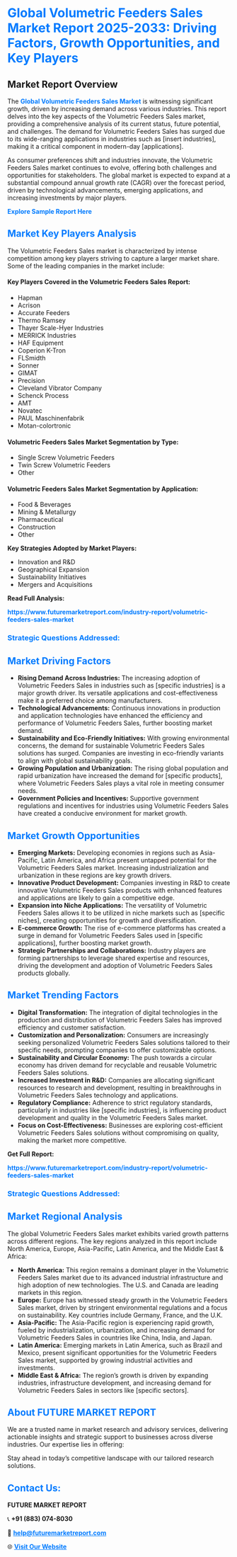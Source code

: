 <h1 style="color: #007BFF;">Global Volumetric Feeders Sales Market Report 2025-2033: Driving Factors, Growth Opportunities, and Key Players</h1>

<section id="overview">
<h2>Market Report Overview</h2>
<p>The <a href="https://www.futuremarketreport.com/industry-report/volumetric-feeders-sales-market" style="color: #007BFF; text-decoration: none;"><strong>Global Volumetric Feeders Sales Market</strong></a> is witnessing significant growth, driven by increasing demand across various industries. This report delves into the key aspects of the Volumetric Feeders Sales market, providing a comprehensive analysis of its current status, future potential, and challenges. The demand for Volumetric Feeders Sales has surged due to its wide-ranging applications in industries such as [insert industries], making it a critical component in modern-day [applications].</p>
<p>As consumer preferences shift and industries innovate, the Volumetric Feeders Sales market continues to evolve, offering both challenges and opportunities for stakeholders. The global market is expected to expand at a substantial compound annual growth rate (CAGR) over the forecast period, driven by technological advancements, emerging applications, and increasing investments by major players.</p>
</section>

<section id="overview">
<p><a href="https://www.futuremarketreport.com/request-sample/reportId=109730" style="color: #007BFF; text-decoration: none;"><strong>Explore Sample Report Here</strong></a></p>
</section>

<section id="key-players">
<h2 style="color: #007BFF;">Market Key Players Analysis</h2>
<p>The Volumetric Feeders Sales market is characterized by intense competition among key players striving to capture a larger market share. Some of the leading companies in the market include:</p>
<h4>Key Players Covered in the Volumetric Feeders Sales Report:</h4>
<ul><li>Hapman</li><li>Acrison</li><li>Accurate Feeders</li><li>Thermo Ramsey</li><li>Thayer Scale-Hyer Industries</li><li>MERRICK Industries</li><li>HAF Equipment</li><li>Coperion K-Tron</li><li>FLSmidth</li><li>Sonner</li><li>GIMAT</li><li>Precision</li><li>Cleveland Vibrator Company</li><li>Schenck Process</li><li>AMT</li><li>Novatec</li><li>PAUL Maschinenfabrik</li><li>Motan-colortronic</li></ul>
<h4>Volumetric Feeders Sales Market Segmentation by Type:</h4>
<ul><li>Single Screw Volumetric Feeders</li><li>Twin Screw Volumetric Feeders</li><li>Other</li></ul>

<h4>Volumetric Feeders Sales Market Segmentation by Application:</h4>
<ul><li>Food &amp; Beverages</li><li>Mining &amp; Metallurgy</li><li>Pharmaceutical</li><li>Construction</li><li>Other</li></ul>
<p><strong>Key Strategies Adopted by Market Players:</strong></p>
<ul>
<li>Innovation and R&D</li>
<li>Geographical Expansion</li>
<li>Sustainability Initiatives</li>
<li>Mergers and Acquisitions</li>
</ul>
</section>

<section>
<p><strong>Read Full Analysis: </strong></p><a href="https://www.futuremarketreport.com/industry-report/volumetric-feeders-sales-market" style="color: #007BFF; text-decoration: none;"><strong>https://www.futuremarketreport.com/industry-report/volumetric-feeders-sales-market</strong></a>
<h3 style="color: #007BFF;">Strategic Questions Addressed:</h3>
</section>

<section id="driving-factors">
<h2 style="color: #007BFF;">Market Driving Factors</h2>
<ul>
<li><strong>Rising Demand Across Industries:</strong> The increasing adoption of Volumetric Feeders Sales in industries such as [specific industries] is a major growth driver. Its versatile applications and cost-effectiveness make it a preferred choice among manufacturers.</li>
<li><strong>Technological Advancements:</strong> Continuous innovations in production and application technologies have enhanced the efficiency and performance of Volumetric Feeders Sales, further boosting market demand.</li>
<li><strong>Sustainability and Eco-Friendly Initiatives:</strong> With growing environmental concerns, the demand for sustainable Volumetric Feeders Sales solutions has surged. Companies are investing in eco-friendly variants to align with global sustainability goals.</li>
<li><strong>Growing Population and Urbanization:</strong> The rising global population and rapid urbanization have increased the demand for [specific products], where Volumetric Feeders Sales plays a vital role in meeting consumer needs.</li>
<li><strong>Government Policies and Incentives:</strong> Supportive government regulations and incentives for industries using Volumetric Feeders Sales have created a conducive environment for market growth.</li>
</ul>
</section>

<section id="growth-opportunities">
<h2 style="color: #007BFF;">Market Growth Opportunities</h2>
<ul>
<li><strong>Emerging Markets:</strong> Developing economies in regions such as Asia-Pacific, Latin America, and Africa present untapped potential for the Volumetric Feeders Sales market. Increasing industrialization and urbanization in these regions are key growth drivers.</li>
<li><strong>Innovative Product Development:</strong> Companies investing in R&D to create innovative Volumetric Feeders Sales products with enhanced features and applications are likely to gain a competitive edge.</li>
<li><strong>Expansion into Niche Applications:</strong> The versatility of Volumetric Feeders Sales allows it to be utilized in niche markets such as [specific niches], creating opportunities for growth and diversification.</li>
<li><strong>E-commerce Growth:</strong> The rise of e-commerce platforms has created a surge in demand for Volumetric Feeders Sales used in [specific applications], further boosting market growth.</li>
<li><strong>Strategic Partnerships and Collaborations:</strong> Industry players are forming partnerships to leverage shared expertise and resources, driving the development and adoption of Volumetric Feeders Sales products globally.</li>
</ul>
</section>

<section id="trending-factors">
<h2 style="color: #007BFF;">Market Trending Factors</h2>
<ul>
<li><strong>Digital Transformation:</strong> The integration of digital technologies in the production and distribution of Volumetric Feeders Sales has improved efficiency and customer satisfaction.</li>
<li><strong>Customization and Personalization:</strong> Consumers are increasingly seeking personalized Volumetric Feeders Sales solutions tailored to their specific needs, prompting companies to offer customizable options.</li>
<li><strong>Sustainability and Circular Economy:</strong> The push towards a circular economy has driven demand for recyclable and reusable Volumetric Feeders Sales solutions.</li>
<li><strong>Increased Investment in R&D:</strong> Companies are allocating significant resources to research and development, resulting in breakthroughs in Volumetric Feeders Sales technology and applications.</li>
<li><strong>Regulatory Compliance:</strong> Adherence to strict regulatory standards, particularly in industries like [specific industries], is influencing product development and quality in the Volumetric Feeders Sales market.</li>
<li><strong>Focus on Cost-Effectiveness:</strong> Businesses are exploring cost-efficient Volumetric Feeders Sales solutions without compromising on quality, making the market more competitive.</li>
</ul>
</section>

<section>
<p><strong>Get Full Report: </strong></p><a href="https://www.futuremarketreport.com/industry-report/volumetric-feeders-sales-market" style="color: #007BFF; text-decoration: none;"><strong>https://www.futuremarketreport.com/industry-report/volumetric-feeders-sales-market</strong></a>
<h3 style="color: #007BFF;">Strategic Questions Addressed:</h3>
</section>


<section id="regional-analysis">
<h2 style="color: #007BFF;">Market Regional Analysis</h2>
<p>The global Volumetric Feeders Sales market exhibits varied growth patterns across different regions. The key regions analyzed in this report include North America, Europe, Asia-Pacific, Latin America, and the Middle East & Africa:</p>
<ul>
<li><strong>North America:</strong> This region remains a dominant player in the Volumetric Feeders Sales market due to its advanced industrial infrastructure and high adoption of new technologies. The U.S. and Canada are leading markets in this region.</li>
<li><strong>Europe:</strong> Europe has witnessed steady growth in the Volumetric Feeders Sales market, driven by stringent environmental regulations and a focus on sustainability. Key countries include Germany, France, and the U.K.</li>
<li><strong>Asia-Pacific:</strong> The Asia-Pacific region is experiencing rapid growth, fueled by industrialization, urbanization, and increasing demand for Volumetric Feeders Sales in countries like China, India, and Japan.</li>
<li><strong>Latin America:</strong> Emerging markets in Latin America, such as Brazil and Mexico, present significant opportunities for the Volumetric Feeders Sales market, supported by growing industrial activities and investments.</li>
<li><strong>Middle East & Africa:</strong> The region’s growth is driven by expanding industries, infrastructure development, and increasing demand for Volumetric Feeders Sales in sectors like [specific sectors].</li>
</ul>
</section>

<footer>
<h2 style="color: #007BFF;">About FUTURE MARKET REPORT</h2>
<p>We are a trusted name in market research and advisory services, delivering actionable insights and strategic support to businesses across diverse industries. Our expertise lies in offering:</p>

<p>Stay ahead in today’s competitive landscape with our tailored research solutions.</p>

<h2 style="color: #007BFF;">Contact Us:</h2>
<p><strong>FUTURE MARKET REPORT</strong></p>
<p>📞 <strong>+91 (883) 074-8030</strong></p>
<p>📧 <strong><a href="mailto:help@futuremarketreport.com" style="color: #007BFF;">help@futuremarketreport.com</a></strong></p>
<p>🌐 <strong><a href="https://www.futuremarketreport.com/" style="color: #007BFF;">Visit Our Website</a></strong></p>
</footer>